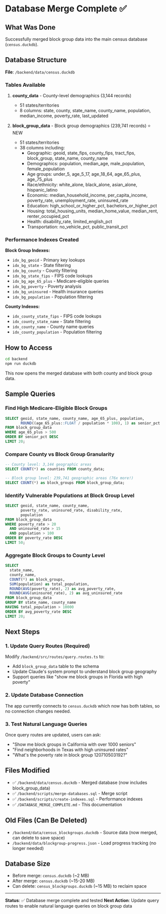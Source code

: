 # Database Merge Complete ✅

## What Was Done

Successfully merged block group data into the main census database (`census.duckdb`).

## Database Structure

**File**: `/backend/data/census.duckdb`

### Tables Available

1. **county_data** - County-level demographics (3,144 records)
   - 51 states/territories
   - 8 columns: state, county, state_name, county_name, population, median_income, poverty_rate, last_updated

2. **block_group_data** - Block group demographics (239,741 records) ⭐ NEW
   - 51 states/territories
   - 38 columns including:
     - Geographic: geoid, state_fips, county_fips, tract_fips, block_group, state_name, county_name
     - Demographics: population, median_age, male_population, female_population
     - Age groups: under_5, age_5_17, age_18_64, age_65_plus, age_75_plus
     - Race/ethnicity: white_alone, black_alone, asian_alone, hispanic_latino
     - Economic: median_household_income, per_capita_income, poverty_rate, unemployment_rate, uninsured_rate
     - Education: high_school_or_higher_pct, bachelors_or_higher_pct
     - Housing: total_housing_units, median_home_value, median_rent, renter_occupied_pct
     - Health: disability_rate, limited_english_pct
     - Transportation: no_vehicle_pct, public_transit_pct

### Performance Indexes Created

**Block Group Indexes:**
- `idx_bg_geoid` - Primary key lookups
- `idx_bg_state` - State filtering
- `idx_bg_county` - County filtering
- `idx_bg_state_fips` - FIPS code lookups
- `idx_bg_age_65_plus` - Medicare-eligible queries
- `idx_bg_poverty` - Poverty analysis
- `idx_bg_uninsured` - Health insurance queries
- `idx_bg_population` - Population filtering

**County Indexes:**
- `idx_county_state_fips` - FIPS code lookups
- `idx_county_state_name` - State filtering
- `idx_county_name` - County name queries
- `idx_county_population` - Population filtering

## How to Access

```bash
cd backend
npm run duckdb
```

This now opens the merged database with both county and block group data.

## Sample Queries

### Find High Medicare-Eligible Block Groups
```sql
SELECT geoid, state_name, county_name, age_65_plus, population,
       ROUND((age_65_plus::FLOAT / population * 100), 1) as senior_pct
FROM block_group_data
WHERE age_65_plus > 500
ORDER BY senior_pct DESC
LIMIT 20;
```

### Compare County vs Block Group Granularity
```sql
-- County level: 3,144 geographic areas
SELECT COUNT(*) as counties FROM county_data;

-- Block group level: 239,741 geographic areas (76x more!)
SELECT COUNT(*) as block_groups FROM block_group_data;
```

### Identify Vulnerable Populations at Block Group Level
```sql
SELECT geoid, state_name, county_name,
       poverty_rate, uninsured_rate, disability_rate,
       population
FROM block_group_data
WHERE poverty_rate > 20
  AND uninsured_rate > 15
  AND population > 100
ORDER BY poverty_rate DESC
LIMIT 50;
```

### Aggregate Block Groups to County Level
```sql
SELECT
  state_name,
  county_name,
  COUNT(*) as block_groups,
  SUM(population) as total_population,
  ROUND(AVG(poverty_rate), 2) as avg_poverty_rate,
  ROUND(AVG(uninsured_rate), 2) as avg_uninsured_rate
FROM block_group_data
GROUP BY state_name, county_name
HAVING total_population > 10000
ORDER BY avg_poverty_rate DESC
LIMIT 20;
```

## Next Steps

### 1. Update Query Routes (Required)

Modify `/backend/src/routes/query.routes.ts` to:
- Add `block_group_data` table to the schema
- Update Claude's system prompt to understand block group geography
- Support queries like "show me block groups in Florida with high poverty"

### 2. Update Database Connection

The app currently connects to `census.duckdb` which now has both tables, so no connection changes needed.

### 3. Test Natural Language Queries

Once query routes are updated, users can ask:
- "Show me block groups in California with over 1000 seniors"
- "Find neighborhoods in Texas with high uninsured rates"
- "What's the poverty rate in block group 120710503192?"

## Files Modified

- ✅ `/backend/data/census.duckdb` - Merged database (now includes block_group_data)
- ✅ `/backend/scripts/merge-databases.sql` - Merge script
- ✅ `/backend/scripts/create-indexes.sql` - Performance indexes
- ✅ `/DATABASE_MERGE_COMPLETE.md` - This documentation

## Old Files (Can Be Deleted)

- `/backend/data/census_blockgroups.duckdb` - Source data (now merged, can delete to save space)
- `/backend/data/blockgroup-progress.json` - Load progress tracking (no longer needed)

## Database Size

- Before merge: `census.duckdb` (~2 MB)
- After merge: `census.duckdb` (~15-20 MB)
- Can delete: `census_blockgroups.duckdb` (~15 MB) to reclaim space

---

**Status**: ✅ Database merge complete and tested
**Next Action**: Update query routes to enable natural language queries on block group data
